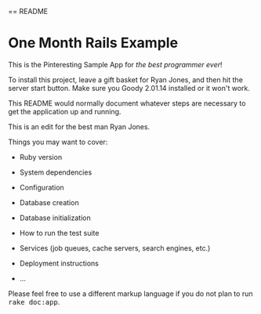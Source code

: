 == README

# One Month Rails Example

This is the Pinteresting Sample App for 
_the best programmer ever_!

To install this project, leave a gift basket for Ryan Jones, and then hit the server start button. Make sure you Goody 2.01.14 installed or it won't work. 

This README would normally document whatever steps are necessary to get the
application up and running.

This is an edit for the best man Ryan Jones. 

Things you may want to cover:

* Ruby version

* System dependencies

* Configuration

* Database creation

* Database initialization

* How to run the test suite

* Services (job queues, cache servers, search engines, etc.)

* Deployment instructions

* ...


Please feel free to use a different markup language if you do not plan to run
<tt>rake doc:app</tt>.
